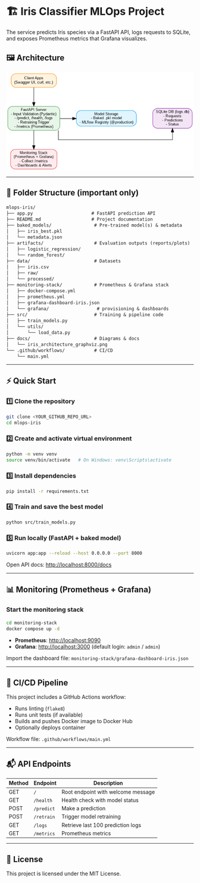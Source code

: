 # 🏗️ Iris Classifier MLOps Project

The service predicts Iris species via a FastAPI API, logs requests to SQLite, and exposes Prometheus metrics that Grafana visualizes.

## 🖼️ Architecture

![Architecture Diagram](docs/iris_architecture_graphviz.png)

---

## 📂 Folder Structure (important only)

```text
mlops-iris/
├── app.py                      # FastAPI prediction API
├── README.md                   # Project documentation
├── baked_models/                # Pre-trained model(s) & metadata
│   ├── iris_best.pkl
│   └── metadata.json
├── artifacts/                   # Evaluation outputs (reports/plots)
│   ├── logistic_regression/
│   └── random_forest/
├── data/                        # Datasets
│   ├── iris.csv
│   ├── raw/
│   └── processed/
├── monitoring-stack/            # Prometheus & Grafana stack
│   ├── docker-compose.yml
│   ├── prometheus.yml
│   ├── grafana-dashboard-iris.json
│   └── grafana/                  # provisioning & dashboards
├── src/                         # Training & pipeline code
│   ├── train_models.py
│   └── utils/
│       └── load_data.py
├── docs/                        # Diagrams & docs
│   └── iris_architecture_graphviz.png
└── .github/workflows/           # CI/CD
    └── main.yml
```

---

## ⚡ Quick Start

### 1️⃣ Clone the repository
```bash
git clone <YOUR_GITHUB_REPO_URL>
cd mlops-iris
```

### 2️⃣ Create and activate virtual environment
```bash
python -m venv venv
source venv/bin/activate   # On Windows: venv\Scripts\activate
```

### 3️⃣ Install dependencies
```bash
pip install -r requirements.txt
```

### 4️⃣ Train and save the best model
```bash
python src/train_models.py
```

### 5️⃣ Run locally (FastAPI + baked model)
```bash
uvicorn app:app --reload --host 0.0.0.0 --port 8000
```

Open API docs: [http://localhost:8000/docs](http://localhost:8000/docs)

---

## 📊 Monitoring (Prometheus + Grafana)

### Start the monitoring stack
```bash
cd monitoring-stack
docker compose up -d
```

- **Prometheus**: [http://localhost:9090](http://localhost:9090)  
- **Grafana**: [http://localhost:3000](http://localhost:3000) (default login: `admin` / `admin`)  

Import the dashboard file: `monitoring-stack/grafana-dashboard-iris.json`

---

## 🔄 CI/CD Pipeline

This project includes a GitHub Actions workflow:
- Runs linting (`flake8`)
- Runs unit tests (if available)
- Builds and pushes Docker image to Docker Hub
- Optionally deploys container

Workflow file: `.github/workflows/main.yml`

---

## 📬 API Endpoints

| Method | Endpoint       | Description |
|--------|---------------|-------------|
| GET    | `/`            | Root endpoint with welcome message |
| GET    | `/health`      | Health check with model status |
| POST   | `/predict`     | Make a prediction |
| POST   | `/retrain`     | Trigger model retraining |
| GET    | `/logs`        | Retrieve last 100 prediction logs |
| GET    | `/metrics`     | Prometheus metrics |

---

## 📜 License

This project is licensed under the MIT License.
